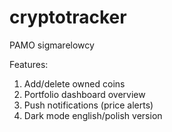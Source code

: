 # cryptotracker
PAMO sigmarelowcy

Features:
1. Add/delete owned coins
2. Portfolio dashboard overview
3. Push notifications (price alerts)
4. Dark mode english/polish version
